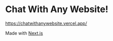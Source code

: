 Chat With Any Website!
=================================================
https://chatwithanywebsite.vercel.app/

Made with [Next.js](https://nextjs.org/)
